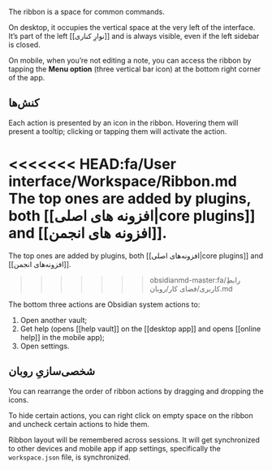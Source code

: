 The ribbon is a space for common commands.

On desktop, it occupies the vertical space at the very left of the interface. It’s part of the left [[نوارِ کناری]] and is always visible, even if the left sidebar is closed.

On mobile, when you’re not editing a note, you can access the ribbon by tapping the **Menu option** (three vertical bar icon) at the bottom right corner of the app.

## کنش‌ها

Each action is presented by an icon in the ribbon. Hovering them will present a tooltip; clicking or tapping them will activate the action.

<<<<<<< HEAD:fa/User interface/Workspace/Ribbon.md
The top ones are added by plugins, both [[افزونه های اصلی|core plugins]] and [[افزونه های انجمن]].
=======
The top ones are added by plugins, both [[افزونه‌های اصلی|core plugins]] and [[افزونه‌های انجمن]].
>>>>>>> obsidianmd-master:fa/رابطِ کاربری/فضای کار/روبان.md

The bottom three actions are Obsidian system actions to:

1. Open another vault;
2. Get help (opens [[help vault]] on the [[desktop app]] and opens [[online help]] in the mobile app);
3. Open settings.

## شخصی‌سازیِ روبان

You can rearrange the order of ribbon actions by dragging and dropping the icons. 

To hide certain actions, you can right click on empty space on the ribbon and uncheck certain actions to hide them.

Ribbon layout will be remembered across sessions. It will get synchronized to other devices and mobile app if app settings, specifically the `workspace.json` file, is synchronized.